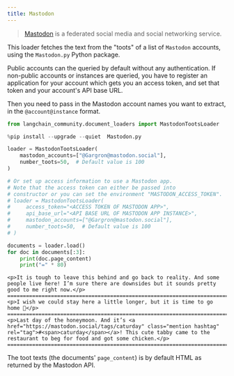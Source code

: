 ```yaml
---
title: Mastodon
---
```


>[Mastodon](https://joinmastodon.org/) is a federated social media and social networking service.

This loader fetches the text from the "toots" of a list of `Mastodon` accounts, using the `Mastodon.py` Python package.

Public accounts can the queried by default without any authentication. If non-public accounts or instances are queried, you have to register an application for your account which gets you an access token, and set that token and your account's API base URL.

Then you need to pass in the Mastodon account names you want to extract, in the `@account@instance` format.

```python
from langchain_community.document_loaders import MastodonTootsLoader
```

```python
%pip install --upgrade --quiet  Mastodon.py
```

```python
loader = MastodonTootsLoader(
    mastodon_accounts=["@Gargron@mastodon.social"],
    number_toots=50,  # Default value is 100
)

# Or set up access information to use a Mastodon app.
# Note that the access token can either be passed into
# constructor or you can set the environment "MASTODON_ACCESS_TOKEN".
# loader = MastodonTootsLoader(
#     access_token="<ACCESS TOKEN OF MASTODON APP>",
#     api_base_url="<API BASE URL OF MASTODON APP INSTANCE>",
#     mastodon_accounts=["@Gargron@mastodon.social"],
#     number_toots=50,  # Default value is 100
# )
```

```python
documents = loader.load()
for doc in documents[:3]:
    print(doc.page_content)
    print("=" * 80)
```

```output
<p>It is tough to leave this behind and go back to reality. And some people live here! I’m sure there are downsides but it sounds pretty good to me right now.</p>
================================================================================
<p>I wish we could stay here a little longer, but it is time to go home 🥲</p>
================================================================================
<p>Last day of the honeymoon. And it’s <a href="https://mastodon.social/tags/caturday" class="mention hashtag" rel="tag">#<span>caturday</span></a>! This cute tabby came to the restaurant to beg for food and got some chicken.</p>
================================================================================
```

The toot texts (the documents' `page_content`) is by default HTML as returned by the Mastodon API.
